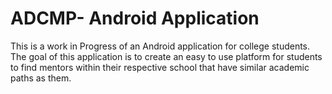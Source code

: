 # ADCMP- Android Application 
This is a work in Progress of an Android application for college students. The goal of this application is to create an easy to use platform for students to find mentors within their respective school that have similar academic paths as them. 
